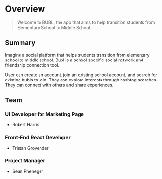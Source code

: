# Overview

> Welcome to BUBL, the app that aims to help transition students from Elementary School to Middle School.

## Summary

Imagine a social platform that helps students transition from elementary school to middle school. Bubl is a school specific social network and friendship connection tool.

User can create an account, join an existing school account, and search for existing bubls to join. They can explore interests through hashtag searches. They can connect with others and share experiences.

## Team

### UI Developer for Marketing Page

- Robert Harris

### Front-End React Developer

- Tristan Grovender

### Project Manager

- Sean Pheneger
